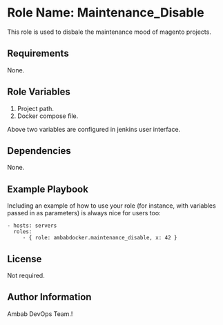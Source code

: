 Role Name: Maintenance_Disable
=========

This role is used to disbale the maintenance mood of magento projects.

Requirements
------------
None.


Role Variables
--------------

1. Project path.
2. Docker compose file.

Above two variables are configured in jenkins user interface.


Dependencies
------------
None.


Example Playbook
----------------

Including an example of how to use your role (for instance, with variables passed in as parameters) is always nice for users too:

    - hosts: servers
      roles:
         - { role: ambabdocker.maintenance_disable, x: 42 }

License
-------
Not required.

Author Information
------------------

Ambab DevOps Team.!
